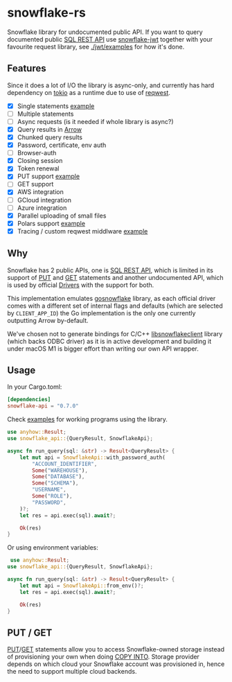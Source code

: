 # snowflake-rs

Snowflake library for undocumented public API. If you want to query documented public [SQL REST API](https://docs.snowflake.com/developer-guide/sql-api/intro) use [snowflake-jwt](https://crates.io/crates/snowflake-jwt) together with your favourite request library, see [./jwt/examples](../jwt/examples) for how it's done.

## Features

Since it does a lot of I/O the library is async-only, and currently has hard dependency on [tokio](https://tokio.rs/) as a runtime due to use of [reqwest](https://github.com/seanmonstar/reqwest).

- [x] Single statements [example](./examples/run_sql.rs)
- [ ] Multiple statements
- [ ] Async requests (is it needed if whole library is async?)
- [x] Query results in [Arrow](https://arrow.apache.org/)
- [x] Chunked query results
- [x] Password, certificate, env auth
- [ ] Browser-auth
- [x] Closing session
- [x] Token renewal
- [x] PUT support [example](./examples/filetransfer.rs)
- [ ] GET support
- [x] AWS integration
- [ ] GCloud integration
- [ ] Azure integration
- [x] Parallel uploading of small files
- [x] Polars support [example](./examples/polars/src/main.rs)
- [x] Tracing / custom reqwest middlware [example](./examples/tracing/src/main.rs)

## Why

Snowflake has 2 public APIs, one is [SQL REST API](https://docs.snowflake.com/developer-guide/sql-api/intro), which is limited in its support of [PUT](https://docs.snowflake.com/en/sql-reference/sql/put) and [GET](https://docs.snowflake.com/en/sql-reference/sql/get) statements and another undocumented API, which is used by official [Drivers](https://docs.snowflake.com/en/developer-guide/drivers) with the support for both.

This implementation emulates [gosnowflake](https://github.com/snowflakedb/gosnowflake) library, as each official driver comes with a different set of internal flags and defaults (which are selected by `CLIENT_APP_ID`) the Go implementation is the only one currently outputting Arrow by-default.

We've chosen not to generate bindings for C/C++ [libsnowflakeclient](https://github.com/snowflakedb/libsnowflakeclient) library (which backs ODBC driver) as it is in active development and building it under macOS M1 is bigger effort than writing our own API wrapper.

## Usage

In your Cargo.toml:

```toml
[dependencies]
snowflake-api = "0.7.0"
```

Check [examples](./examples) for working programs using the library.


```rust
use anyhow::Result;
use snowflake_api::{QueryResult, SnowflakeApi};

async fn run_query(sql: &str) -> Result<QueryResult> {
    let mut api = SnowflakeApi::with_password_auth(
        "ACCOUNT_IDENTIFIER",
        Some("WAREHOUSE"),
        Some("DATABASE"),
        Some("SCHEMA"),
        "USERNAME",
        Some("ROLE"),
        "PASSWORD",
    )?;
    let res = api.exec(sql).await?;

    Ok(res)
}
```

Or using environment variables:

```rust
 use anyhow::Result;
use snowflake_api::{QueryResult, SnowflakeApi};

async fn run_query(sql: &str) -> Result<QueryResult> {
    let mut api = SnowflakeApi::from_env()?;
    let res = api.exec(sql).await?;

    Ok(res)
}
```

## PUT / GET

[PUT](https://docs.snowflake.com/en/sql-reference/sql/put)/[GET](https://docs.snowflake.com/en/sql-reference/sql/get) statements allow you to access Snowflake-owned storage instead of provisioning your own when doing [COPY INTO](https://docs.snowflake.com/en/sql-reference/sql/copy-into-table). Storage provider depends on which cloud your Snowflake account was provisioned in, hence the need to support multiple cloud backends.
